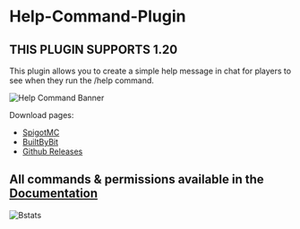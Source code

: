 # Help-Command-Plugin


## THIS PLUGIN SUPPORTS 1.20

This plugin allows you to create a simple help message in chat for players to see when they run the /help command.

![Help Command Banner](https://i.imgur.com/Mh9ylUT.png)

Download pages:
+ [SpigotMC](https://www.spigotmc.org/resources/help-command.102926/)
+ [BuiltByBit](https://builtbybit.com/resources/help-command.28957/)
+ [Github Releases](https://github.com/VoidemLIVE/Help-Command-Plugin/releases)

## All commands & permissions available in the [Documentation](https://hcdocs.voidem.com/)

![Bstats](https://bstats.org/signatures/bukkit/Help%20Plugin.svg)
